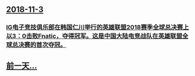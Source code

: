 ## [2018-11-3](/zh/news/2018/11/3/index.md)

### [IG电子竞技俱乐部在韩国仁川举行的英雄联盟2018赛季全球总决赛上以3：0击败Fnatic，夺得冠军。这是中国大陆电竞战队在英雄联盟全球总决赛的首次夺冠。 ](/zh/news/2018/11/3/IG电子竞技俱乐部在韩国仁川举行的英雄联盟2018赛季全球总决赛上以3-0击败Fnatic-夺得冠军-这是中国大陆电竞战.md)
## [前一天...](/zh/news/2018/11/2/index.md)

